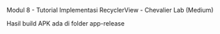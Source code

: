 Modul 8 - Tutorial Implementasi RecyclerView - Chevalier Lab (Medium)

Hasil build APK ada di folder app-release
